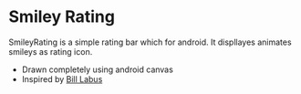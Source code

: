 # Smiley Rating
SmileyRating is a simple rating bar which for android. It displlayes animates smileys as rating icon.
  - Drawn completely using android canvas
  - Inspired by [Bill Labus](https://dribbble.com/shots/2790473-Feedback)